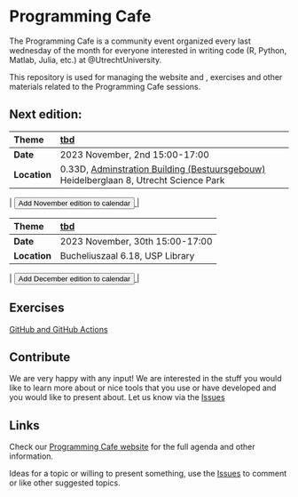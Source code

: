# Programming Cafe

The Programming Cafe is a community event organized every last wednesday of the month for everyone interested in writing code (R, Python, Matlab, Julia, etc.) at @UtrechtUniversity.

This repository is used for managing the website and , exercises and other materials related to the Programming Cafe sessions.

## Next edition:

| Theme | [tbd](https://utrechtuniversity.github.io/programming-cafe/) |
| :--- | :--- |
| __Date__ | 2023 November, 2nd 15:00-17:00 |
| __Location__ | 0.33D, [Adminstration Building (Bestuursgebouw)](https://www.uu.nl/bestuursgebouw) Heidelberglaan 8, Utrecht Science Park |

| <a href='https://www.uu.nl/en/node/132839/ics' download="Programming-Cafe">
<button type="button" class="btn btn-primary btn-sm">Add November edition to calendar</button>
</a>
|

| Theme | [tbd](https://utrechtuniversity.github.io/programming-cafe/) |
| :--- | :--- |
| __Date__ | 2023 November, 30th 15:00-17:00 |
| __Location__ | Bucheliuszaal 6.18, USP Library |

| <a href='https://www.uu.nl/en/node/132841/ics' download="Programming-Cafe">
<button type="button" class="btn btn-primary btn-sm">Add December edition to calendar</button>
</a> |

## Exercises

[GitHub and GitHub Actions](exercises/github_actions/github_actions.md)

## Contribute
We are very happy with any input! We are interested in the stuff you would like to learn more about or nice tools that you use or have developed and you would like to present about. Let us know via the [Issues](https://github.com/UtrechtUniversity/programming-cafe/issues)

## Links

Check our [Programming Cafe website](https://utrechtuniversity.github.io/programming-cafe/) for the full agenda and other information.

Ideas for a topic or willing to present something, use the [Issues](https://github.com/UtrechtUniversity/programming-cafe/issues) to comment or like other suggested topics.
